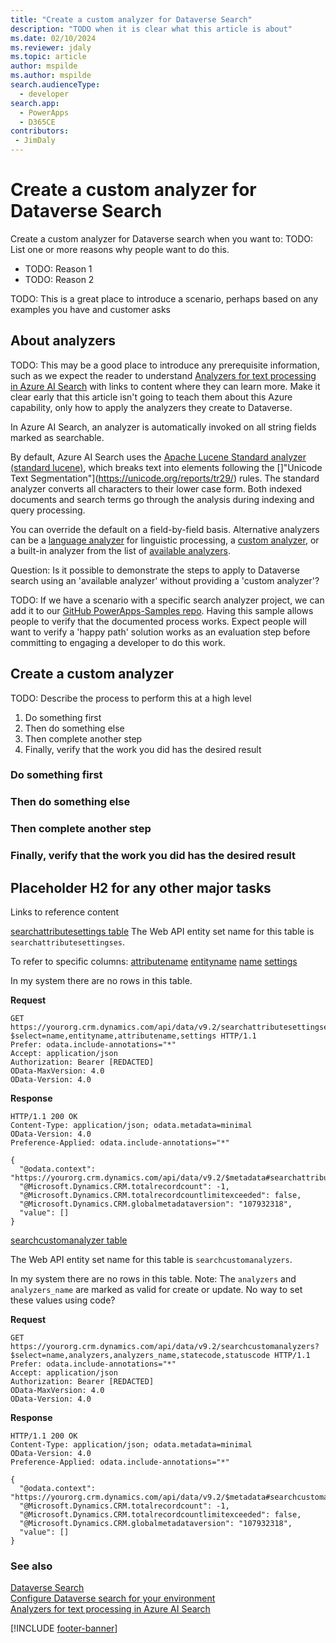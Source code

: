 ```yaml
---
title: "Create a custom analyzer for Dataverse Search"
description: "TODO when it is clear what this article is about" 
ms.date: 02/10/2024
ms.reviewer: jdaly
ms.topic: article
author: mspilde
ms.author: mspilde
search.audienceType: 
  - developer
search.app: 
  - PowerApps
  - D365CE
contributors:
 - JimDaly
---
```

# Create a custom analyzer for Dataverse Search

Create a custom analyzer for Dataverse search when you want to: TODO: List one or more reasons why people want to do this.

- TODO: Reason 1
- TODO: Reason 2

TODO: This is a great place to introduce a scenario, perhaps based on any examples you have and customer asks

## About analyzers

TODO: This may be a good place to introduce any prerequisite information, such as we expect the reader to understand [Analyzers for text processing in Azure AI Search](/azure/search/search-analyzers) with links to content where they can learn more. Make it clear early that this article isn't going to teach them about this Azure capability, only how to apply the analyzers they create to Dataverse.

<!-- You can borrow and adapty some learn.microsoft.com content, like an overview description 
This comes from https://learn.microsoft.com/azure/search/search-analyzers#default-analyzer

You may want to replace 'Azure AI Search' with 'Dataverse Search'?
-->

In Azure AI Search, an analyzer is automatically invoked on all string fields marked as searchable.

By default, Azure AI Search uses the [Apache Lucene Standard analyzer (standard lucene)](https://lucene.apache.org/core/6_6_1/core/org/apache/lucene/analysis/standard/StandardAnalyzer.html), which breaks text into elements following the []"Unicode Text Segmentation"](https://unicode.org/reports/tr29/) rules. The standard analyzer converts all characters to their lower case form. Both indexed documents and search terms go through the analysis during indexing and query processing.

You can override the default on a field-by-field basis. Alternative analyzers can be a [language analyzer](/azure/search/index-add-language-analyzers) for linguistic processing, a [custom analyzer](/azure/search/index-add-custom-analyzers), or a built-in analyzer from the list of [available analyzers](/azure/search/index-add-custom-analyzers#built-in-analyzers).

Question: Is it possible to demonstrate the steps to apply to Dataverse search using an 'available analyzer' without providing a 'custom analyzer'?

TODO: If we have a scenario with a specific search analyzer project, we can add it to our [GitHub PowerApps-Samples repo](https://github.com/microsoft/PowerApps-Samples). Having this sample allows people to verify that the documented process works. Expect people will want to verify a 'happy path' solution works as an evaluation step before committing to engaging a developer to do this work.

## Create a custom analyzer

TODO: Describe the process to perform this at a high level

1. Do something first
1. Then do something else
1. Then complete another step
1. Finally, verify that the work you did has the desired result


### Do something first

### Then do something else

### Then complete another step

### Finally, verify that the work you did has the desired result


## Placeholder H2 for any other major tasks


Links to reference content

[searchattributesettings table](../reference/entities/searchattributesettings.md)
The Web API entity set name for this table is `searchattributesettingses`.

To refer to specific columns:
[attributename](../reference/entities/searchattributesettings.md#BKMK_attributename)
[entityname](../reference/entities/searchattributesettings.md#BKMK_entityname)
[name](../reference/entities/searchattributesettings.md#BKMK_name)
[settings](../reference/entities/searchattributesettings.md#BKMK_settings)

In my system there are no rows in this table.

**Request**

```http
GET https://yourorg.crm.dynamics.com/api/data/v9.2/searchattributesettingses?$select=name,entityname,attributename,settings HTTP/1.1
Prefer: odata.include-annotations="*"
Accept: application/json
Authorization: Bearer [REDACTED]
OData-MaxVersion: 4.0
OData-Version: 4.0
```

**Response**

```http
HTTP/1.1 200 OK
Content-Type: application/json; odata.metadata=minimal
OData-Version: 4.0
Preference-Applied: odata.include-annotations="*"

{
  "@odata.context": "https://yourorg.crm.dynamics.com/api/data/v9.2/$metadata#searchattributesettingses(name,entityname,attributename,settings)",
  "@Microsoft.Dynamics.CRM.totalrecordcount": -1,
  "@Microsoft.Dynamics.CRM.totalrecordcountlimitexceeded": false,
  "@Microsoft.Dynamics.CRM.globalmetadataversion": "107932318",
  "value": []
}
```


[searchcustomanalyzer table](../reference/entities/searchcustomanalyzer.md)

The Web API entity set name for this table is `searchcustomanalyzers`.

In my system there are no rows in this table.
Note: The `analyzers` and `analyzers_name` are marked as valid for create or update. No way to set these values using code?

**Request**

```http
GET https://yourorg.crm.dynamics.com/api/data/v9.2/searchcustomanalyzers?$select=name,analyzers,analyzers_name,statecode,statuscode HTTP/1.1
Prefer: odata.include-annotations="*"
Accept: application/json
Authorization: Bearer [REDACTED]
OData-MaxVersion: 4.0
OData-Version: 4.0
```

**Response**

```http
HTTP/1.1 200 OK
Content-Type: application/json; odata.metadata=minimal
OData-Version: 4.0
Preference-Applied: odata.include-annotations="*"

{
  "@odata.context": "https://yourorg.crm.dynamics.com/api/data/v9.2/$metadata#searchcustomanalyzers(name,analyzers,analyzers_name,statecode,statuscode)",
  "@Microsoft.Dynamics.CRM.totalrecordcount": -1,
  "@Microsoft.Dynamics.CRM.totalrecordcountlimitexceeded": false,
  "@Microsoft.Dynamics.CRM.globalmetadataversion": "107932318",
  "value": []
}
```


<!-- The following stays at the bottom -->

### See also

[Dataverse Search](overview.md)   
[Configure Dataverse search for your environment](/power-platform/admin/configure-relevance-search-organization)   
[Analyzers for text processing in Azure AI Search](/azure/search/search-analyzers)


[!INCLUDE [footer-banner](../../../includes/footer-banner.md)]



